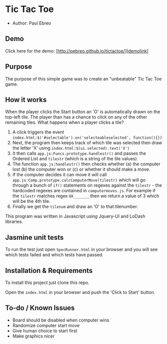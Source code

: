 # Tic Tac Toe
* Author: Paul Ebreo

## Demo
Click here for the demo: [http://pebreo.github.io/tictactoe/][demolink]

## Purpose
The purpose of this simple game was to create an "unbeatable" Tic Tac Toe game.

## How it works
When the player clicks the Start button an 'O' is automatically drawn on the top-left tile. The player than has a chance to click on any of the other remaining tiles. What happens when a player clicks a tile?

1. A click triggers the event `index.html:$('#selectable').on('selecteableselected', function(){})`
2. Next, the program then keeps track of which tile was selected then draw the letter 'X' using `index.html:$(ui.selected).text('X')`
3. It then calls `app.js:Funcs.prototype.handlestr()` and passes the Ordered List and `tilestr` (which is a string of the tile values)
4. The function `app.js:handlestr()` then checks whether (a) the computer lost (b) the computer won or (c) or whether it should make a move.
5. If the computer decides it can move it will call `app.js:Comp.prototype.calcComputerMove(tilestr)` which will go through a bunch of `if()` statements on regexes against the `tilestr` - the hardcoded regexes are contained in `computermoves.js`. For example if the `tilestr` matches regex `OX_______` then we return a value of 3 which will be the 4th tile.
6. Finally we get the `tilenum` and draw an 'O' to that tilenumber.

This program was written in Javascript using Jquery-UI and LoDash libraries.

## Jasmine unit tests
To run the test just open `SpecRunner.html` in your browser and you will see which tests failed and which tests have passed.

## Installation & Requirements
To install this project just clone this repo.

Open the `index.html` in your browser and push the 'Click to Start' button.

## To-do / Known Issues
- Board should be disabled when computer wins
- Randomize computer start move
- Give human choice to start first
- Make graphics nicer


[demolink]: http://pebreo.github.io/tictactoe/ "Tic Tac Toe Game"
